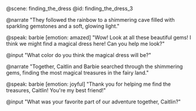 @scene: finding_the_dress
@id: finding_the_dress_3

@narrate
"They followed the rainbow to a shimmering cave filled with sparkling gemstones and a soft, glowing light."

@speak: barbie
[emotion: amazed]
"Wow! Look at all these beautiful gems! I think we might find a magical dress here! Can you help me look?"

@input
"What color do you think the magical dress will be?"

@narrate
"Together, Caitlin and Barbie searched through the shimmering gems, finding the most magical treasures in the fairy land."

@speak: barbie
[emotion: joyful]
"Thank you for helping me find the treasures, Caitlin! You're my best friend!"

@input
"What was your favorite part of our adventure together, Caitlin?"